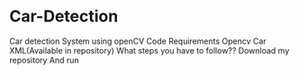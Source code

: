 # Car-Detection
Car detection System using openCV
Code Requirements
Opencv
Car XML(Available in repository)
What steps you have to follow??
Download my repository
And run
